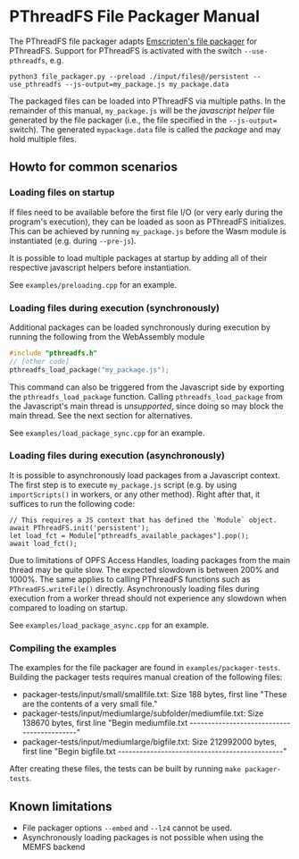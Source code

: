 # PThreadFS File Packager Manual

The PThreadFS file packager adapts [Emscripten's file packager](https://emscripten.org/docs/porting/files/packaging_files.html) for PThreadFS. Support for PThreadFS is activated with the switch `--use-pthreadfs`, e.g.
```
python3 file_packager.py --preload ./input/files@/persistent --use_pthreadfs --js-output=my_package.js my_package.data
```

The packaged files can be loaded into PThreadFS via multiple paths. In the remainder of this manual, `my_package.js` will be the _javascript helper_ file generated by the file packager (i.e., the file specified in the `--js-output=` switch). The generated `mypackage.data` file is called the _package_ and may hold multiple files.

## Howto for common scenarios

### Loading files on startup
If files need to be available before the first file I/O (or very early during the program's execution), they can be loaded as soon as PThreadFS initializes. This can be achieved by running `my_package.js` before the Wasm module is instantiated (e.g. during `--pre-js`).

It is possible to load multiple packages at startup by adding all of their respective javascript helpers before instantiation.

See `examples/preloading.cpp` for an example.

### Loading files during execution (synchronously)
Additional packages can be loaded synchronously during execution by running the following from the WebAssembly module
```c++
#include "pthreadfs.h"
// [other code]
pthreadfs_load_package("my_package.js");
```
This command can also be triggered from the Javascript side by exporting the `pthreadfs_load_package` function. Calling `pthreadfs_load_package` from the Javascript's main thread is *unsupported*, since doing so may block the main thread. See the next section for alternatives.

See `examples/load_package_sync.cpp` for an example.

### Loading files during execution (asynchronously)

It is possible to asynchronously load packages from a Javascript context. The first step is to execute `my_package.js` script (e.g. by using `importScripts()` in workers, or any other method). Right after that, it suffices to run the following code:
```
// This requires a JS context that has defined the `Module` object.
await PThreadFS.init('persistent');
let load_fct = Module["pthreadfs_available_packages"].pop();
await load_fct();
```
Due to limitations of OPFS Access Handles, loading packages from the main thread may be quite slow. The expected slowdown is between 200% and 1000%. The same applies to calling PThreadFS functions such as `PThreadFS.writeFile()` directly. Asynchronously loading files during execution from a worker thread should not experience any slowdown when compared to loading on startup.

See `examples/load_package_async.cpp` for an example.

### Compiling the examples

The examples for the file packager are found in `examples/packager-tests`.
Building the packager tests requires manual creation of the following files:
- packager-tests/input/small/smallfile.txt: Size 188 bytes, first line "These are the contents of a very small file."
- packager-tests/input/mediumlarge/subfolder/mediumfile.txt: Size 138670 bytes, first line "Begin mediumfile.txt -------------------------------------------"
- packager-tests/input/mediumlarge/bigfile.txt: Size 212992000 bytes, first line "Begin bigfile.txt ----------------------------------------------"

After creating these files, the tests can be built by running `make packager-tests`.

## Known limitations
- File packager options `--embed` and `--lz4` cannot be used.
- Asynchronously loading packages is not possible when using the MEMFS backend